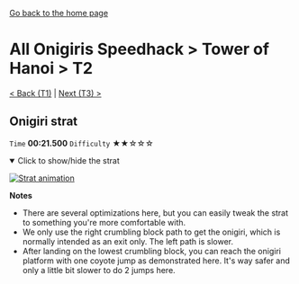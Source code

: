 [Go back to the home page](https://github.com/Doublevil/scbspeedrun)

# All Onigiris Speedhack > Tower of Hanoi > T2

[< Back (T1)](https://github.com/Doublevil/scbspeedrun/blob/main/levels/arb_sh/T/T1.md) | [Next (T3) >](https://github.com/Doublevil/scbspeedrun/blob/main/levels/arb_sh/T/T3.md)

## Onigiri strat

`Time` **00:21.500** `Difficulty` ★★☆☆☆
<details open>
  <summary>Click to show/hide the strat</summary>

  [![Strat animation](https://github.com/Doublevil/scbspeedrun/blob/main/media/levels/T/T2_Onigiri.webp)](https://github.com/Doublevil/scbspeedrun/blob/main/media/levels/T/T2_Onigiri.mp4?raw=true)

  **Notes**
  - There are several optimizations here, but you can easily tweak the strat to something you're more comfortable with.
  - We only use the right crumbling block path to get the onigiri, which is normally intended as an exit only. The left path is slower.
  - After landing on the lowest crumbling block, you can reach the onigiri platform with one coyote jump as demonstrated here. It's way safer and only a little bit slower to do 2 jumps here.
</details>
